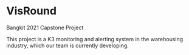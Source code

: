 # VisRound
Bangkit 2021 Capstone Project

This project is a K3 monitoring and alerting system in the warehousing industry, which our team is currently developing.
